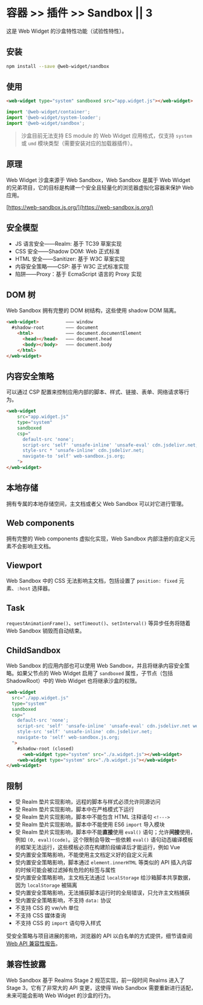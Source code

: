 # 容器 >> 插件 >> Sandbox || 3

这是 Web Widget 的沙盒特性功能（试验性特性）。

## 安装

```bash
npm install --save @web-widget/sandbox
```

## 使用

```html
<web-widget type="system" sandboxed src="app.widget.js"></web-widget>
```

```js
import '@web-widget/container';
import '@web-widget/system-loader';
import '@web-widget/sandbox';
```

> 沙盒目前无法支持 ES module 的 Web Widget 应用格式，仅支持 `system` 或 `umd` 模块类型（需要安装对应的加载器插件）。

## 原理

Web Widget 沙盒来源于 Web Sandbox，Web Sandbox 是属于 Web Widget 的兄弟项目，它的目标是构建一个安全且轻量化的浏览器虚拟化容器来保护 Web 应用。

[https://web-sandbox.js.org/](https://web-sandbox.js.org/)

## 安全模型

* JS 语言安全——Realm: 基于 TC39 草案实现
* CSS 安全——Shadow DOM: Web 正式标准
* HTML 安全——Sanitizer: 基于 W3C 草案实现
* 内容安全策略——CSP: 基于 W3C 正式标准实现
* 陷阱——Proxy：基于 EcmaScript 语言的 Proxy 实现

## DOM 树

Web Sandbox 拥有完整的 DOM 树结构，这些使用 shadow DOM 隔离。

```html
<web-widget>          ——— window
  #shadow-root        ——— document
    <html>            ——— document.documentElement
      <head></head>   ——— document.head
      <body></body>   ——— document.body
    </html>
</web-widget>
```

## 内容安全策略

可以通过 CSP 配置来控制应用内部的脚本、样式、链接、表单、网络请求等行为。

```html
<web-widget
    src="app.widget.js"
    type="system"
    sandboxed
    csp="
      default-src 'none';
      script-src 'self' 'unsafe-inline' 'unsafe-eval' cdn.jsdelivr.net;
      style-src * 'unsafe-inline' cdn.jsdelivr.net;
      navigate-to 'self' web-sandbox.js.org;
    ">
</web-widget>
```

## 本地存储

拥有专属的本地存储空间，主文档或者父 Web Sandbox 可以对它进行管理。

## Web components

拥有完整的 Web components 虚拟化实现，Web Sandbox 内部注册的自定义元素不会影响主文档。

## Viewport

Web Sandbox 中的 CSS 无法影响主文档，包括设置了 `position: fixed` 元素、`:host` 选择器。

## Task

`requestAnimationFrame()`、`setTimeout()`、`setInterval()` 等异步任务将随着 Web Sandbox 销毁而自动结束。

## ChildSandbox

Web Sandbox 的应用内部也可以使用 Web Sandbox，并且将继承内容安全策略。如果父节点的 Web Widget 启用了 `sandboxed` 属性，子节点（包括 ShadowRoot）中的 Web Widget 也将继承沙盒的权限。

```html
<web-widget
  src="./app.widget.js"
  type="system"
  sandboxed
  csp="
    default-src 'none';
    script-src 'self' 'unsafe-inline' 'unsafe-eval' cdn.jsdelivr.net web-sandbox.js.org;
    style-src 'self' 'unsafe-inline' cdn.jsdelivr.net;
    navigate-to 'self' web-sandbox.js.org;
  ">
    #shadow-root (closed)
      <web-widget type="system" src="./a.widget.js"></web-widget>
    <web-widget type="system" src="./b.widget.js"></web-widget>
</web-widget>
```

## 限制

* 受 Realm 垫片实现影响，远程的脚本与样式必须允许同源访问
* 受 Realm 垫片实现影响，脚本中在严格模式下运行
* 受 Realm 垫片实现影响，脚本中不能包含 HTML 注释语句 `<!--->`
* 受 Realm 垫片实现影响，脚本中不能使用 ES6 `import` 导入模块
* 受 Realm 垫片实现影响，脚本中不能**直接**使用 `eval()` 语句；允许**间接**使用，例如 `(0, eval)(code)`。这个限制会导致一些依赖 `eval()` 语句动态编译模板的框架无法运行，这些模板必须在构建阶段编译后才能运行，例如 Vue
* 受内置安全策略影响，不能使用主文档定义好的自定义元素
* 受内置安全策略影响，脚本通过 `element.innerHTML` 等类似的 API 插入内容的时候可能会被过滤掉有危险的标签与属性
* 受内置安全策略影响，主文档无法通过 `localStorage` 给沙箱脚本共享数据，因为 `localStorage` 被隔离
* 受内置安全策略影响，无法捕获脚本运行时的全局错误，只允许主文档捕获
* 受内置安全策略影响，不支持 `data:` 协议
* 不支持 CSS 的 vw/vh 单位
* 不支持 CSS 媒体查询
* 不支持 CSS 的 `import` 语句导入样式

受安全策略与项目进展的影响，浏览器的 API 以白名单的方式提供，细节请查阅 [Web API 兼容性报告](https://web-sandbox.js.org/docs/web-compat/)。

## 兼容性披露

Web Sandbox 基于 Realms Stage 2 规范实现，前一段时间 Realms 进入了 Stage 3，它有了非常大的 API 变更，这使得 Web Sandbox 需要重新进行适配，未来可能会影响 Web Widget 的沙盒的行为。